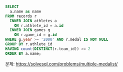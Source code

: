 ```sql
SELECT
  a.name as name
FROM records r
  INNER JOIN athletes a
    ON r.athlete_id = a.id
  INNER JOIN games g
    ON r.game_id = g.id
WHERE g.year >= '2000' AND r.medal IS NOT NULL
GROUP BY r.athlete_id
HAVING count(DISTINCT(r.team_id)) >= 2
ORDER BY a.name;
```

문제: https://solvesql.com/problems/multiple-medalist/
